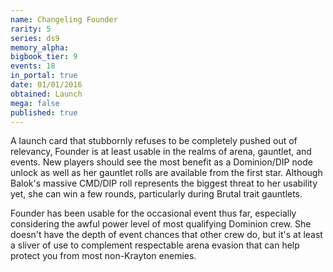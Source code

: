 ```yaml
---
name: Changeling Founder
rarity: 5
series: ds9
memory_alpha:
bigbook_tier: 9
events: 18
in_portal: true
date: 01/01/2016
obtained: Launch
mega: false
published: true
---
```


A launch card that stubbornly refuses to be completely pushed out of relevancy, Founder is at least usable in the realms of arena, gauntlet, and events. New players should see the most benefit as a Dominion/DIP node unlock as well as her gauntlet rolls are available from the first star. Although Balok's massive CMD/DIP roll represents the biggest threat to her usability yet, she can win a few rounds, particularly during Brutal trait gauntlets.

Founder has been usable for the occasional event thus far, especially considering the awful power level of most qualifying Dominion crew. She doesn't have the depth of event chances that other crew do, but it's at least a sliver of use to complement respectable arena evasion that can help protect you from most non-Krayton enemies.
